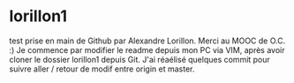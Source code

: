 # lorillon1
test prise en main de Github par Alexandre Lorillon. Merci au MOOC de O.C. :)
Je commence par modifier le readme depuis mon PC via VIM, après avoir cloner le dossier lorillon1 depuis Git.
J'ai réaélisé quelques commit pour suivre aller / retour de modif entre origin et master.

